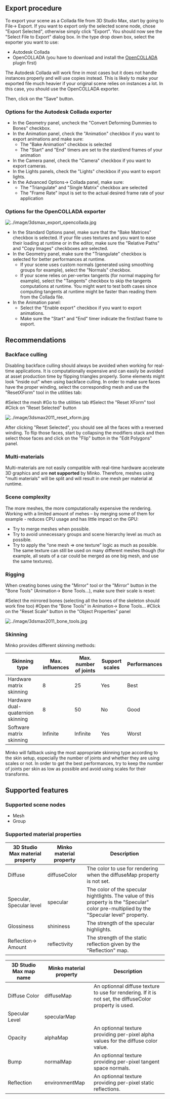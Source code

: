 Export procedure
----------------

To export your scene as a Collada file from 3D Studio Max, start by going to File-> Export. If you want to export only the selected scene node, chose "Export Selected", otherwise simply click "Export". You should now see the "Select File to Export" dialog box. In the type drop down box, select the exporter you want to use:

-   Autodesk Collada
-   OpenCOLLADA (you have to download and install the [OpenCOLLADA](http://opencollada.org/) plugin first)

The Autodesk Collada will work fine in most cases but it does not handle instances properly and will use copies instead. This is likely to make your exported file much heavier if your original scene relies on instances a lot. In this case, you should use the OpenCOLLADA exporter.

Then, click on the "Save" button.

### Options for the Autodesk Collada exporter

-   In the Geometry panel, uncheck the "Convert Deforming Dummies to Bones" checkbox.
-   In the Animation panel, check the "Animation" checkbox if you want to export animations and make sure:
    -   The "Bake Animation" checkbox is selected
    -   The "Start" and "End" timers are set to the stard/end frames of your animation
-   In the Camera panel, check the "Camera" checkbox if you want to export cameras.
-   In the Lights panels, check the "Lights" checkbox if you want to export lights.
-   In the Advanced Options-> Collada panel, make sure:
    -   The "Triangulate" and "Single Matrix" checkbox are selected
    -   The "Frame Rate" input is set to the actual desired frame rate of your application

### Options for the OpenCOLLADA exporter

![](../image/3dsmax_export_opencollada.jpg "../image/3dsmax_export_opencollada.jpg")

-   In the Standard Options panel, make sure that the "Bake Matrices" checkbox is selected. If your file uses textures and you want to ease their loading at runtime or in the editor, make sure the "Relative Paths" and "Copy Images" checkboxes are selected.
-   In the Geometry panel, make sure the "Triangulate" checkbox is selected for better performances at runtime.
    -   If your scene uses custom normals (generated using smoothing groups for example), select the "Normals" checkbox.
    -   If your scene relies on per-vertex tangents (for normal mapping for example), select the "Tangents" checkbox to skip the tangents computations at runtime. You might want to test both cases since computing tangents at runtime might be faster than reading them from the Collada file.
-   In the Animation panel:
    -   Select the "Enable export" checkbox if you want to export animations.
    -   Make sure the "Start" and "End" timer indicate the first/last frame to export.

Recommendations
---------------

### Backface culling

Disabling backface culling should always be avoided when working for real-time applications. It is computationally expensive and can easily be avoided at asset production time by flipping triangles properly. Some elements might look “inside out” when using backface culling. In order to make sure faces have the proper winding, select the corresponding mesh and use the "ResetXForm" tool in the utilities tab:

#Select the mesh #Go to the utilities tab #Select the "Reset XForm" tool #Click on "Reset Selected" button

![](../image/3dsmax2011_reset_xform.jpg "../image/3dsmax2011_reset_xform.jpg")

After clicking "Reset Selected", you should see all the faces with a reversed winding. To flip those faces, start by collapsing the modifiers stack and then select those faces and click on the "Flip" button in the "Edit Polygons" panel.

### Multi-materials

Multi-materials are not easily compatible with real-time hardware accelerate 3D graphics and are **not supported** by Minko. Therefore, meshes using "multi materials" will be split and will result in one mesh per material at runtime.

### Scene complexity

The more meshes, the more computationally expensive the rendering. Working with a limited amount of mehes – by merging some of them for example - reduces CPU usage and has little impact on the GPU:

-   Try to merge meshes when possible.
-   Try to avoid unnecessary groups and scene hierarchy level as much as possible.
-   Try to apply the “one mesh => one texture” logic as much as possible. The same texture can still be used on many different meshes though (for example, all seats of a car could be merged as one big mesh, and use the same textures).

### Rigging

When creating bones using the "Mirror" tool or the "Mirror" button in the "Bone Tools" (Animation-> Bone Tools...), make sure their scale is reset:

#Select the mirrored bones (selecting all the bones of the skeleton should work fine too) #Open the "Bone Tools" in Animation-> Bone Tools... #Click on the "Reset Scale" button in the "Object Properties" panel

![](../image/3dsmax2011_bone_tools.jpg "../image/3dsmax2011_bone_tools.jpg")

### Skinning

Minko provides different skinning methods:

| Skinning type                     | Max. influences | Max. number of joints | Support scales | Performances |
|-----------------------------------|-----------------|-----------------------|----------------|--------------|
| Hardware matrix skinning          | 8               | 25                    | Yes            | Best         |
| Hardware dual-quaternion skinning | 8               | 50                    | No             | Good         |
| Software matrix skinning          | Infinite        | Infinite              | Yes            | Worst        |

Minko will fallback using the most appropriate skinning type according to the skin setup, especially the number of joints and whether they are using scales or not. In order to get the best performances, try to keep the number of joints per skin as low as possible and avoid using scales for their transforms.

Supported features
------------------

### Supported scene nodes

-   Mesh
-   Group

### Supported material properties

| 3D Studio Max material property | Minko material property | Description                                                                                                                                |
|---------------------------------|-------------------------|--------------------------------------------------------------------------------------------------------------------------------------------|
| Diffuse                         | diffuseColor            | The color to use for rendering when the diffuseMap property is not set.                                                                    |
| Specular, Specular level        | specular                | The color of the specular hightlights. The value of this property is the "Specular" color pre-multiplied by the "Specular level" property. |
| Glossiness                      | shininess               | The strength of the specular highlights.                                                                                                   |
| Reflection-> Amount            | reflectivity            | The strength of the static reflection given by the "Reflection" map.                                                                       |

| 3D Studio Max map name | Minko material property | Description                                                                                             |
|------------------------|-------------------------|---------------------------------------------------------------------------------------------------------|
| Diffuse Color          | diffuseMap              | An optionnal diffuse texture to use for rendering. If it is not set, the diffuseColor property is used. |
| Specular Level         | specularMap             |                                                                                                         |
| Opacity                | alphaMap                | An optionnal texture providing per-pixel alpha values for the diffuse color value.                      |
| Bump                   | normalMap               | An optionnal texture providing per-pixel tangent space normals.                                         |
| Reflection             | environmentMap          | An optionnal texture providing per-pixel static reflections.                                            |


